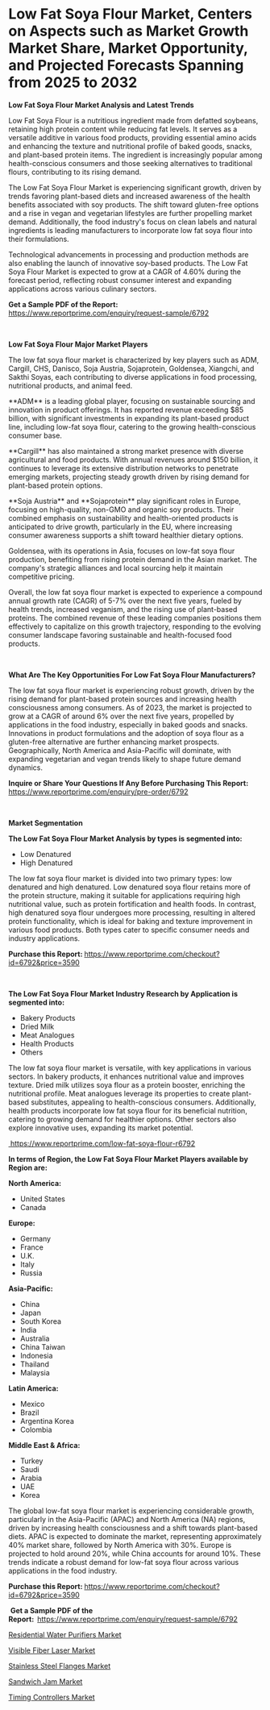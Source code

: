 <p><h1>Low Fat Soya Flour Market, Centers on Aspects such as Market Growth Market Share, Market Opportunity, and Projected Forecasts Spanning from 2025 to 2032</h1></p><p><strong>Low Fat Soya Flour Market Analysis and Latest Trends</strong></p>
<p><p>Low Fat Soya Flour is a nutritious ingredient made from defatted soybeans, retaining high protein content while reducing fat levels. It serves as a versatile additive in various food products, providing essential amino acids and enhancing the texture and nutritional profile of baked goods, snacks, and plant-based protein items. The ingredient is increasingly popular among health-conscious consumers and those seeking alternatives to traditional flours, contributing to its rising demand.</p><p>The Low Fat Soya Flour Market is experiencing significant growth, driven by trends favoring plant-based diets and increased awareness of the health benefits associated with soy products. The shift toward gluten-free options and a rise in vegan and vegetarian lifestyles are further propelling market demand. Additionally, the food industry's focus on clean labels and natural ingredients is leading manufacturers to incorporate low fat soya flour into their formulations.</p><p>Technological advancements in processing and production methods are also enabling the launch of innovative soy-based products. The Low Fat Soya Flour Market is expected to grow at a CAGR of 4.60% during the forecast period, reflecting robust consumer interest and expanding applications across various culinary sectors.</p></p>
<p><strong>Get a Sample PDF of the Report:&nbsp;</strong> <a href="https://www.reportprime.com/enquiry/request-sample/6792?utm_campaign=3494&utm_medium=2&utm_source=Github&utm_content=ia&utm_term=19032025&utm_id=low-fat-soya-flour">https://www.reportprime.com/enquiry/request-sample/6792</a></p>
<p>&nbsp;</p>
<p><strong>Low Fat Soya Flour Major Market Players</strong></p>
<p><p>The low fat soya flour market is characterized by key players such as ADM, Cargill, CHS, Danisco, Soja Austria, Sojaprotein, Goldensea, Xiangchi, and Sakthi Soyas, each contributing to diverse applications in food processing, nutritional products, and animal feed.</p><p>**ADM** is a leading global player, focusing on sustainable sourcing and innovation in product offerings. It has reported revenue exceeding $85 billion, with significant investments in expanding its plant-based product line, including low-fat soya flour, catering to the growing health-conscious consumer base.</p><p>**Cargill** has also maintained a strong market presence with diverse agricultural and food products. With annual revenues around $150 billion, it continues to leverage its extensive distribution networks to penetrate emerging markets, projecting steady growth driven by rising demand for plant-based protein options.</p><p>**Soja Austria** and **Sojaprotein** play significant roles in Europe, focusing on high-quality, non-GMO and organic soy products. Their combined emphasis on sustainability and health-oriented products is anticipated to drive growth, particularly in the EU, where increasing consumer awareness supports a shift toward healthier dietary options.</p><p>Goldensea, with its operations in Asia, focuses on low-fat soya flour production, benefiting from rising protein demand in the Asian market. The company's strategic alliances and local sourcing help it maintain competitive pricing.</p><p>Overall, the low fat soya flour market is expected to experience a compound annual growth rate (CAGR) of 5-7% over the next five years, fueled by health trends, increased veganism, and the rising use of plant-based proteins. The combined revenue of these leading companies positions them effectively to capitalize on this growth trajectory, responding to the evolving consumer landscape favoring sustainable and health-focused food products.</p></p>
<p>&nbsp;</p>
<p><strong>What Are The Key Opportunities For Low Fat Soya Flour Manufacturers?</strong></p>
<p><p>The low fat soya flour market is experiencing robust growth, driven by the rising demand for plant-based protein sources and increasing health consciousness among consumers. As of 2023, the market is projected to grow at a CAGR of around 6% over the next five years, propelled by applications in the food industry, especially in baked goods and snacks. Innovations in product formulations and the adoption of soya flour as a gluten-free alternative are further enhancing market prospects. Geographically, North America and Asia-Pacific will dominate, with expanding vegetarian and vegan trends likely to shape future demand dynamics.</p></p>
<p><strong>Inquire or Share Your Questions If Any Before Purchasing This Report:</strong> <a href="https://www.reportprime.com/enquiry/pre-order/6792?utm_campaign=3494&utm_medium=2&utm_source=Github&utm_content=ia&utm_term=19032025&utm_id=low-fat-soya-flour">https://www.reportprime.com/enquiry/pre-order/6792</a></p>
<p>&nbsp;</p>
<p><strong>Market Segmentation</strong></p>
<p><strong>The Low Fat Soya Flour Market Analysis by types is segmented into:</strong></p>
<p><ul><li>Low Denatured</li><li>High Denatured</li></ul></p>
<p><p>The low fat soya flour market is divided into two primary types: low denatured and high denatured. Low denatured soya flour retains more of the protein structure, making it suitable for applications requiring high nutritional value, such as protein fortification and health foods. In contrast, high denatured soya flour undergoes more processing, resulting in altered protein functionality, which is ideal for baking and texture improvement in various food products. Both types cater to specific consumer needs and industry applications.</p></p>
<p><strong>Purchase this Report:&nbsp;</strong><a href="https://www.reportprime.com/checkout?id=6792&price=3590&utm_campaign=3494&utm_medium=2&utm_source=Github&utm_content=ia&utm_term=19032025&utm_id=low-fat-soya-flour">https://www.reportprime.com/checkout?id=6792&price=3590</a></p>
<p>&nbsp;</p>
<p><strong>The Low Fat Soya Flour Market Industry Research by Application is segmented into:</strong></p>
<p><ul><li>Bakery Products</li><li>Dried Milk</li><li>Meat Analogues</li><li>Health Products</li><li>Others</li></ul></p>
<p><p>The low fat soya flour market is versatile, with key applications in various sectors. In bakery products, it enhances nutritional value and improves texture. Dried milk utilizes soya flour as a protein booster, enriching the nutritional profile. Meat analogues leverage its properties to create plant-based substitutes, appealing to health-conscious consumers. Additionally, health products incorporate low fat soya flour for its beneficial nutrition, catering to growing demand for healthier options. Other sectors also explore innovative uses, expanding its market potential.</p></p>
<p><a href="https://www.reportprime.com/low-fat-soya-flour-r6792?utm_campaign=3494&utm_medium=2&utm_source=Github&utm_content=ia&utm_term=19032025&utm_id=low-fat-soya-flour">&nbsp;https://www.reportprime.com/low-fat-soya-flour-r6792</a></p>
<p><strong>In terms of Region, the Low Fat Soya Flour Market Players available by Region are:</strong></p>
<p>
    <p> <strong> North America: </strong>
        <ul>
            <li>United States</li>
            <li>Canada</li>
        </ul>
        </p> 
    <p> <strong> Europe: </strong>
        <ul>
            <li>Germany</li>
            <li>France</li>
            <li>U.K.</li>
            <li>Italy</li>
            <li>Russia</li>
        </ul>
        </p> 
    <p> <strong> Asia-Pacific: </strong>
        <ul>
            <li>China</li>
            <li>Japan</li>
            <li>South Korea</li>
            <li>India</li>
            <li>Australia</li>
            <li>China Taiwan</li>
            <li>Indonesia</li>
            <li>Thailand</li>
            <li>Malaysia</li>
        </ul>
        </p> 
    <p> <strong> Latin America: </strong>
        <ul>
            <li>Mexico</li>
            <li>Brazil</li>
            <li>Argentina Korea</li>
            <li>Colombia</li>
        </ul>
        </p> 
    <p> <strong> Middle East & Africa: </strong>
        <ul>
            <li>Turkey</li>
            <li>Saudi</li>
            <li>Arabia</li>
            <li>UAE</li>
            <li>Korea</li>
        </ul>
    </p>
    </p>
<p><p>The global low-fat soya flour market is experiencing considerable growth, particularly in the Asia-Pacific (APAC) and North America (NA) regions, driven by increasing health consciousness and a shift towards plant-based diets. APAC is expected to dominate the market, representing approximately 40% market share, followed by North America with 30%. Europe is projected to hold around 20%, while China accounts for around 10%. These trends indicate a robust demand for low-fat soya flour across various applications in the food industry.</p></p>
<p><strong>Purchase this Report: </strong><a href="https://www.reportprime.com/checkout?id=6792&price=3590&utm_campaign=3494&utm_medium=2&utm_source=Github&utm_content=ia&utm_term=19032025&utm_id=low-fat-soya-flour">https://www.reportprime.com/checkout?id=6792&price=3590</a></p>
<p>&nbsp;<strong>Get a Sample PDF of the Report:&nbsp;&nbsp;</strong><a href="https://www.reportprime.com/enquiry/request-sample/6792?utm_campaign=3494&utm_medium=2&utm_source=Github&utm_content=ia&utm_term=19032025&utm_id=low-fat-soya-flour">https://www.reportprime.com/enquiry/request-sample/6792</a></p>
<p><strong></strong></p>
<p><p><a href="https://www.linkedin.com/pulse/impact-change-trends-global-residential-water-purifiers-9aayc?utm_campaign=3494&utm_medium=2&utm_source=Github&utm_content=ia&utm_term=19032025&utm_id=low-fat-soya-flour">Residential Water Purifiers Market</a></p><p><a href="https://www.linkedin.com/pulse/visible-fiber-laser-market-analysis-report-global-insights-region-iq5uf?utm_campaign=3494&utm_medium=2&utm_source=Github&utm_content=ia&utm_term=19032025&utm_id=low-fat-soya-flour">Visible Fiber Laser Market</a></p><p><a href="https://www.linkedin.com/pulse/stainless-steel-flanges-market-trends-historical-forecast-growth-uci4f?utm_campaign=3494&utm_medium=2&utm_source=Github&utm_content=ia&utm_term=19032025&utm_id=low-fat-soya-flour">Stainless Steel Flanges Market</a></p><p><a href="https://github.com/sokurgleyde/Market-Research-Report-List-1/blob/main/sandwich-jam-market.md?utm_campaign=3494&utm_medium=2&utm_source=Github&utm_content=ia&utm_term=19032025&utm_id=low-fat-soya-flour">Sandwich Jam Market</a></p><p><a href="https://www.linkedin.com/pulse/market-insights-timing-controllers-sector-2025-2032-rxvtf?utm_campaign=3494&utm_medium=2&utm_source=Github&utm_content=ia&utm_term=19032025&utm_id=low-fat-soya-flour">Timing Controllers Market</a></p></p>
